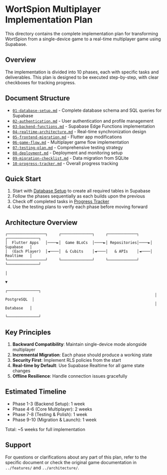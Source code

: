 # WortSpion Multiplayer Implementation Plan

This directory contains the complete implementation plan for transforming WortSpion from a single-device game to a real-time multiplayer game using Supabase.

## Overview

The implementation is divided into 10 phases, each with specific tasks and deliverables. This plan is designed to be executed step-by-step, with clear checkboxes for tracking progress.

## Document Structure

- [`01-database-setup.md`](./01-database-setup.md) - Complete database schema and SQL queries for Supabase
- [`02-authentication.md`](./02-authentication.md) - User authentication and profile management
- [`03-backend-functions.md`](./03-backend-functions.md) - Supabase Edge Functions implementation
- [`04-realtime-architecture.md`](./04-realtime-architecture.md) - Real-time synchronization design
- [`05-frontend-migration.md`](./05-frontend-migration.md) - Flutter app modifications
- [`06-game-flow.md`](./06-game-flow.md) - Multiplayer game flow implementation
- [`07-testing-plan.md`](./07-testing-plan.md) - Comprehensive testing strategy
- [`08-deployment.md`](./08-deployment.md) - Deployment and monitoring setup
- [`09-migration-checklist.md`](./09-migration-checklist.md) - Data migration from SQLite
- [`10-progress-tracker.md`](./10-progress-tracker.md) - Overall progress tracking

## Quick Start

1. Start with [Database Setup](./01-database-setup.md) to create all required tables in Supabase
2. Follow the phases sequentially as each builds upon the previous
3. Check off completed tasks in [Progress Tracker](./10-progress-tracker.md)
4. Use the testing plans to verify each phase before moving forward

## Architecture Overview

```
┌─────────────────┐     ┌──────────────┐     ┌─────────────┐     ┌──────────────┐
│  Flutter Apps   │────►│  Game BLoCs  │────►│ Repositories│────►│   Supabase   │
│  (Each Player)  │◄────│  & Cubits    │◄────│   & APIs    │◄────│   Realtime   │
└─────────────────┘     └──────────────┘     └─────────────┘     └──────────────┘
                                                                           │
                                                                           ▼
                                                                   ┌──────────────┐
                                                                   │  PostgreSQL  │
                                                                   │   Database   │
                                                                   └──────────────┘
```

## Key Principles

1. **Backward Compatibility**: Maintain single-device mode alongside multiplayer
2. **Incremental Migration**: Each phase should produce a working state
3. **Security First**: Implement RLS policies from the start
4. **Real-time by Default**: Use Supabase Realtime for all game state changes
5. **Offline Resilience**: Handle connection issues gracefully

## Estimated Timeline

- Phase 1-3 (Backend Setup): 1 week
- Phase 4-6 (Core Multiplayer): 2 weeks  
- Phase 7-8 (Testing & Polish): 1 week
- Phase 9-10 (Migration & Launch): 1 week

Total: ~5 weeks for full implementation

## Support

For questions or clarifications about any part of this plan, refer to the specific document or check the original game documentation in `../features/` and `../architecture/`.

